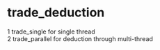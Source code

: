 # trade_deduction
1 trade_single for single thread  
2 trade_parallel for deduction through multi-thread  
